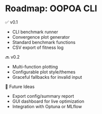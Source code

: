 # Roadmap: OOPOA CLI

✅ v0.1
- CLI benchmark runner
- Convergence plot generator
- Standard benchmark functions
- CSV export of fitness log

🔜 v0.2
- Multi-function plotting
- Configurable plot style/themes
- Graceful fallbacks for invalid input

🧪 Future Ideas
- Export config/summary report
- GUI dashboard for live optimization
- Integration with Optuna or MLflow
